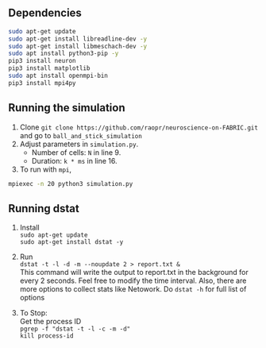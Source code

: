 
## Dependencies

```bash
sudo apt-get update 
sudo apt-get install libreadline-dev -y
sudo apt-get install libmeschach-dev -y
sudo apt install python3-pip -y
pip3 install neuron
pip3 install matplotlib
sudo apt install openmpi-bin
pip3 install mpi4py
```

## Running the simulation
1. Clone `git clone https://github.com/raopr/neuroscience-on-FABRIC.git` and go to `ball_and_stick_simulation`
2. Adjust parameters in `simulation.py`.
    - Number of cells: `N` in line 9.
    - Duration: `k * ms` in line 16.
3. To run with `mpi`,
```bash
mpiexec -n 20 python3 simulation.py
```

## Running dstat

1. Install 
<br>`sudo apt-get update`
<br>`sudo apt-get install dstat -y`

2. Run
<br>`dstat -t -l -d -m --noupdate 2 > report.txt &`
<br> This command will write the output to report.txt in the background for every 2 seconds. Feel free to modify the time interval. Also, there are more options to collect stats like Netowork. Do `dstat -h` for full list of options 

3. To Stop:
<br> Get the process ID
<br>`pgrep -f "dstat -t -l -c -m -d"`
<br>`kill process-id`
